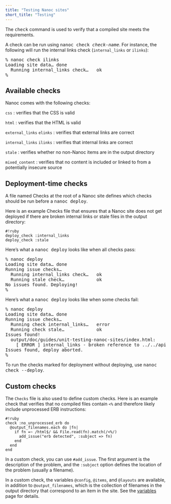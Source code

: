 ```yaml
---
title: "Testing Nanoc sites"
short_title: "Testing"
---
```


The <kbd>check</kbd> command is used to verify that a compiled site meets the requirements.

A check can be run using <kbd>nanoc check <var>check-name</var></kbd>. For instance, the following will run the internal links check (`internal_links` or `ilinks`):

<pre title="Running a check"><span class="prompt">%</span> <kbd>nanoc check ilinks</kbd>
Loading site data… done
  Running internal_links check…   ok
<span class="prompt">%</span></pre>

Available checks
----------------

Nanoc comes with the following checks:

`css`
: verifies that the CSS is valid

`html`
: verifies that the HTML is valid

`external_links`
`elinks`
: verifies that external links are correct

`internal_links`
`ilinks`
: verifies that internal links are correct

`stale`
: verifies whether no non-Nanoc items are in the output directory

`mixed_content`
: verifies that no content is included or linked to from a potentially insecure source

Deployment-time checks
----------------------

A file named <span class="filename">Checks</span> at the root of a Nanoc site defines which checks should be run before a <kbd>nanoc deploy</kbd>.

Here is an example <span class="filename">Checks</span> file that ensures that a Nanoc site does not get deployed if there are broken internal links or stale files in the output directory:

    #!ruby
    deploy_check :internal_links
    deploy_check :stale

Here’s what a <kbd>nanoc deploy</kbd> looks like when all checks pass:

<pre><span class="prompt">%</span> <kbd>nanoc deploy</kbd>
Loading site data… done
Running issue checks…
  Running internal_links check…   <span class="log-check-ok">ok</span>
  Running stale check…            <span class="log-check-ok">ok</span>
No issues found. Deploying!
<span class="prompt">%</span></pre>

Here’s what a <kbd>nanoc deploy</kbd> looks like when some checks fail:

<pre><span class="prompt">%</span> <kbd>nanoc deploy</kbd>
Loading site data… done
Running issue checks…
  Running check internal_links…   <span class="log-check-error">error</span>
  Running check stale…            <span class="log-check-ok">ok</span>
Issues found!
  output/doc/guides/unit-testing-nanoc-sites/index.html:
    [ <span class="log-check-error">ERROR</span> ] internal_links - broken reference to ../../api/Nanoc/Site.html
Issues found, deploy aborted.
<span class="prompt">%</span></pre>

To run the checks marked for deployment without deploying, use <kbd>nanoc check --deploy</kbd>.

Custom checks
-------------

The `Checks` file is also used to define custom checks. Here is an example check that verifies that no compiled files contain <code>&lt;%</code> and therefore likely include unprocessed ERB instructions:

    #!ruby
    check :no_unprocessed_erb do
      @output_filenames.each do |fn|
        if fn =~ /html$/ && File.read(fn).match(/<%/)
          add_issue("erb detected", :subject => fn)
        end
      end
    end

In a custom check, you can use `#add_issue`. The first argument is the description of the problem, and the `:subject` option defines the location of the problem (usually a filename).

In a custom check, the variables `@config`, `@items`, and `@layouts` are available, in addition to `@output_filenames`, which is the collection of filenames in the output directory that correspond to an item in the site. See the [variables](/doc/reference/variables/) page for details.
